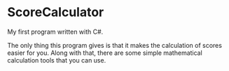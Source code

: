 # ScoreCalculator
My first program written with C#.


The only thing this program gives is that it makes the calculation of scores easier for you.
Along with that, there are some simple mathematical calculation tools that you can use.
